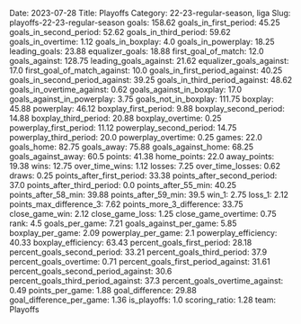 Date: 2023-07-28
Title: Playoffs
Category: 22-23-regular-season, liga
Slug: playoffs-22-23-regular-season
goals: 158.62
goals_in_first_period: 45.25
goals_in_second_period: 52.62
goals_in_third_period: 59.62
goals_in_overtime: 1.12
goals_in_boxplay: 4.0
goals_in_powerplay: 18.25
leading_goals: 23.88
equalizer_goals: 18.88
first_goal_of_match: 12.0
goals_against: 128.75
leading_goals_against: 21.62
equalizer_goals_against: 17.0
first_goal_of_match_against: 10.0
goals_in_first_period_against: 40.25
goals_in_second_period_against: 39.25
goals_in_third_period_against: 48.62
goals_in_overtime_against: 0.62
goals_against_in_boxplay: 17.0
goals_against_in_powerplay: 3.75
goals_not_in_boxplay: 111.75
boxplay: 45.88
powerplay: 46.12
boxplay_first_period: 9.88
boxplay_second_period: 14.88
boxplay_third_period: 20.88
boxplay_overtime: 0.25
powerplay_first_period: 11.12
powerplay_second_period: 14.75
powerplay_third_period: 20.0
powerplay_overtime: 0.25
games: 22.0
goals_home: 82.75
goals_away: 75.88
goals_against_home: 68.25
goals_against_away: 60.5
points: 41.38
home_points: 22.0
away_points: 19.38
wins: 12.75
over_time_wins: 1.12
losses: 7.25
over_time_losses: 0.62
draws: 0.25
points_after_first_period: 33.38
points_after_second_period: 37.0
points_after_third_period: 0.0
points_after_55_min: 40.25
points_after_58_min: 39.88
points_after_59_min: 39.5
win_1: 2.75
loss_1: 2.12
points_max_difference_3: 7.62
points_more_3_difference: 33.75
close_game_win: 2.12
close_game_loss: 1.25
close_game_overtime: 0.75
rank: 4.5
goals_per_game: 7.21
goals_against_per_game: 5.85
boxplay_per_game: 2.09
powerplay_per_game: 2.1
powerplay_efficiency: 40.33
boxplay_efficiency: 63.43
percent_goals_first_period: 28.18
percent_goals_second_period: 33.21
percent_goals_third_period: 37.9
percent_goals_overtime: 0.71
percent_goals_first_period_against: 31.61
percent_goals_second_period_against: 30.6
percent_goals_third_period_against: 37.3
percent_goals_overtime_against: 0.49
points_per_game: 1.88
goal_difference: 29.88
goal_difference_per_game: 1.36
is_playoffs: 1.0
scoring_ratio: 1.28
team: Playoffs
